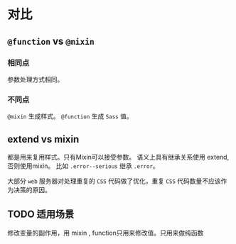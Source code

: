# 对比

## `@function` vs `@mixin`

### 相同点

参数处理方式相同。

### 不同点

`@mixin` 生成样式。
`@function` 生成 `Sass` 值。

## extend vs mixin

都是用来复用样式。只有Mixin可以接受参数。
语义上具有继承关系使用 extend,否则使用mixin。
比如 `.error--serious` 继承 `.error`。

大部分 `web` 服务器对处理重复的 `CSS` 代码做了优化，重复 `CSS` 代码数量不应该作为决策的原因。

## TODO 适用场景

修改变量的副作用，用 mixin , function只用来修改值。只用来做纯函数

